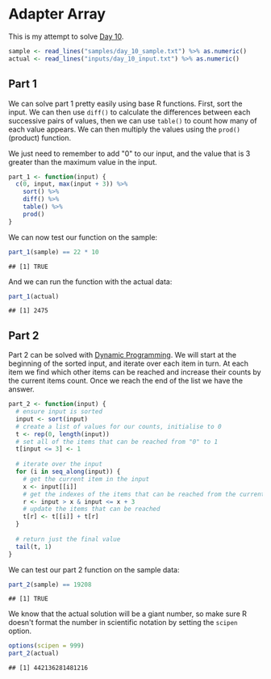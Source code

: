 # Adapter Array



This is my attempt to solve [Day 10](https://adventofcode.com/2020/day/10).


```r
sample <- read_lines("samples/day_10_sample.txt") %>% as.numeric()
actual <- read_lines("inputs/day_10_input.txt") %>% as.numeric()
```

## Part 1

We can solve part 1 pretty easily using base R functions. First, sort the input. We can then use `diff()` to calculate
the differences between each successive pairs of values, then we can use `table()` to count how many of each value
appears. We can then multiply the values using the `prod()` (product) function.

We just need to remember to add "0" to our input, and the value that is 3 greater than the maximum value in the input.


```r
part_1 <- function(input) {
  c(0, input, max(input + 3)) %>%
    sort() %>%
    diff() %>%
    table() %>%
    prod()
}
```

We can now test our function on the sample:


```r
part_1(sample) == 22 * 10
```

```
## [1] TRUE
```

And we can run the function with the actual data:


```r
part_1(actual)
```

```
## [1] 2475
```

## Part 2

Part 2 can be solved with [Dynamic Programming](https://en.wikipedia.org/wiki/Dynamic_programming). We will start at the
beginning of the sorted input, and iterate over each item in turn. At each item we find which other items can be
reached and increase their counts by the current items count. Once we reach the end of the list we have the answer.


```r
part_2 <- function(input) {
  # ensure input is sorted
  input <- sort(input)
  # create a list of values for our counts, initialise to 0
  t <- rep(0, length(input))
  # set all of the items that can be reached from "0" to 1
  t[input <= 3] <- 1
  
  # iterate over the input
  for (i in seq_along(input)) {
    # get the current item in the input
    x <- input[[i]]
    # get the indexes of the items that can be reached from the current item
    r <- input > x & input <= x + 3
    # update the items that can be reached
    t[r] <- t[[i]] + t[r]
  }
  
  # return just the final value
  tail(t, 1)
}
```

We can test our part 2 function on the sample data:


```r
part_2(sample) == 19208
```

```
## [1] TRUE
```

We know that the actual solution will be a giant number, so make sure R doesn't format the number in scientific
notation by setting the `scipen` option.


```r
options(scipen = 999)
part_2(actual)
```

```
## [1] 442136281481216
```
